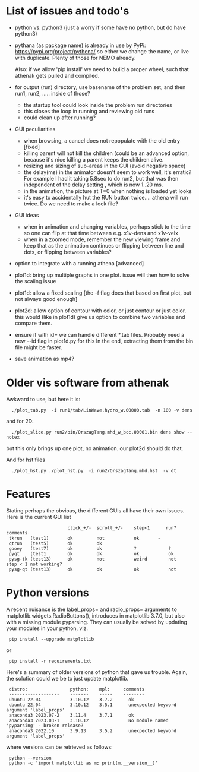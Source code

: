 # List of issues and todo's

- python vs. python3 (just a worry if some have no python, but do have python3)

- pythana (as package name) is already in use by PyPi:   https://pypi.org/project/pythena/
  so either we change the name, or live with duplicate.   Plenty of those for NEMO already.

  Also: if we allow 'pip install' we need to build a proper wheel, such that athenak gets
  pulled and compiled.


- for output (run) directory, use basename of the problem set, and then run1, run2, ..... inside of those?
  - the startup tool could look inside the problem run directories
  - this closes the loop in running and reviewing old runs
  - could clean up after running?

- GUI peculiarities
  - when browsing, a cancel does not repopulate with the old entry [fixed]
  - killing parent will not kill the children (could be an advanced option,
    because it's nice killing a parent keeps the children alive.
  - resizing and sizing of sub-areas in the GUI (avoid negative space)
  - the delay(ms) in the animator doesn't seem to work well, it's erratic?
    For example I had it taking 5.8sec to do run2, but that was then
    independent of the delay setting , which is now 1..20 ms.
  - in the animation, the picture at T=0 when nothing is loaded yet looks
  - it's easy to accidentally hut the RUN button twice.... athena will run twice. Do
    we need to make a lock file?

- GUI ideas
  - when in animation and changing variables, perhaps stick to the time so one can flip at that time
    between e.g. x1v-dens and x1v-velx
  - when in a zoomed mode, remember the new viewing frame and keep that as the animation continues
    or flipping between line and dots, or flipping between variables?

- option to integrate with a running athena [advanced]

- plot1d:  bring up multiple graphs in one plot.  issue will then how to solve the scaling issue

- plot1d:  allow a fixed scaling [the -f flag does that based on first plot, but not always good enough]

- plot2d:  allow option of contour with color, or just contour or just color. this would
  (like in plot1d) give us option to combine two variables and compare them.

- ensure if with id= we can handle different *.tab files. Probably need a new --id flag in plot1d.py for this
  In the end, extracting them from the bin file might be faster.
  
- save animation as mp4? 
  

# Older vis software from athenak

Awkward to use, but here it is:

      ./plot_tab.py  -i run1/tab/LinWave.hydro_w.00000.tab  -n 100 -v dens

and for 2D:

      ./plot_slice.py run2/bin/OrszagTang.mhd_w_bcc.00001.bin dens show --notex

but this only brings up one plot, no animation. our plot2d should do that.

And for hst files

      ./plot_hst.py ./plot_hst.py  -i run2/OrszagTang.mhd.hst  -v dt


# Features

Stating perhaps the obvious, the different GUIs all have their own issues. Here is the current GUI list

                           click_+/-  scroll_+/-    step<1      run?     comments
     tkrun   (test1)       ok         not           ok		 -
     qtrun   (test5)       ok         ok  
     gooey   (test7)       ok         ok            ?            ?
     pyqt    (test1        ok         ok            ok           ok
     pysg-tk (test13)      ok         not           weird        not     step < 1 not working?
     pysg-qt (test13)      ok         ok            ok           not
 


# Python versions

A recent nuisance is the label_props= and radio_props= arguments to
matplotlib.widgets.RadioButtons(), introduces in matplotlib 3.7.0, but
also with a missing module pyparsing. They can usually be solved by
updating your modules in your python, viz.

     pip install --upgrade matplotlib

or

     pip install -r requirements.txt
     
Here's a summary of older versions of python that gave us trouble. Again, the solution
could we be to just update matplotlib.

     distro:                python:    mpl:     comments
     -------------------    -------    -----    --------
     ubuntu 22.04           3.10.12    3.7.2      ok
     ubuntu 22.04           3.10.12    3.5.1      unexpected keyword argument 'label_props'
     anaconda3 2023.07-2    3.11.4     3.7.1      ok
     anaconda3 2023.03-1    3.10.12               No module named 'pyparsing' - broken release?
     anaconda3 2022.10      3.9.13     3.5.2      unexpected keyword argument 'label_props'

where versions can be retrieved as follows:

     python --version
     python -c 'import matplotlib as m; print(m.__version__)'

